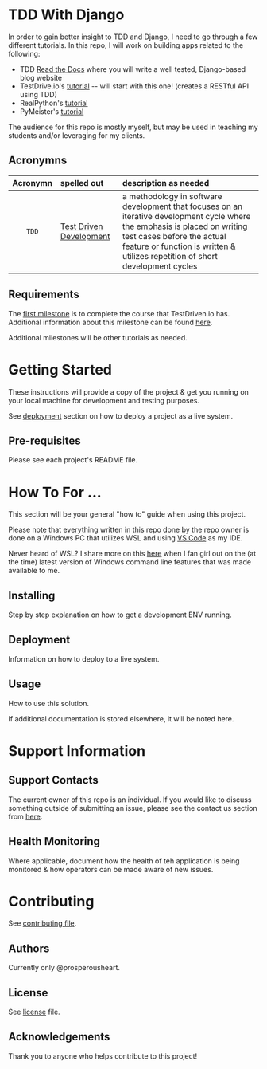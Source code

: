 # TDD With Django

In order to gain better insight to TDD and Django, I need to go through a few different tutorials. In this repo, I will work on building apps related to the following:
- TDD [Read the Docs](https://test-driven-django-development.readthedocs.io/en/latest/) where you will write a well tested, Django-based blog website
- TestDrive.io's [tutorial](https://testdriven.io/courses/tdd-django/getting-started/) -- will start with this one! (creates a RESTful API using TDD)
- RealPython's [tutorial](https://realpython.com/django-1-6-test-driven-development/)
- PyMeister's [tutorial](https://dev.to/pymeister/test-driven-development-with-django-32n8)

The audience for this repo is mostly myself, but may be used in teaching my students and/or leveraging for my clients.

## Acronymns

| Acronymn | spelled out | description as needed |
| :---: | :--- | :--- |
| `TDD` | [Test Driven Development](https://testdriven.io/test-driven-development/) | a methodology in software development that focuses on an iterative development cycle where the emphasis is placed on writing test cases before the actual feature or function is written & utilizes repetition of short development cycles |

## Requirements

The [first milestone](https://github.com/ProsperousHeart/tdd-django/milestone/1) is to complete the course that TestDriven.io has. Additional information about this milestone can be found [here](TestDrivenIO/README.md).

Additional milestones will be other tutorials as needed.

# Getting Started

These instructions will provide a copy of the project & get you running on your local machine for development and testing purposes.

See [deployment](#deployment) section on how to deploy a project as a live system.

## Pre-requisites

Please see each project's README file.

# How To For ...

This section will be your general "how to" guide when using this project.

Please note that everything written in this repo done by the repo owner is done on a Windows PC that utilizes WSL and using [VS Code](https://code.visualstudio.com/) as my IDE.

Never heard of WSL? I share more on this [here](https://prosperousheart.com/windows-terminal/) when I fan girl out on the (at the time) latest version of Windows command line features that was made available to me.

## Installing

Step by step explanation on how to get a development ENV running.

## Deployment

Information on how to deploy to a live system.

## Usage

How to use this solution.

If additional documentation is stored elsewhere, it will be noted here.


# Support Information

## Support Contacts

The current owner of this repo is an individual. If you would like to discuss something outside of submitting an issue, please see the contact us section from [here](https://resume.prosperousheart.com/).

## Health Monitoring

Where applicable, document how the health of teh application is being monitored & how operators can be made aware of new issues.

# Contributing

See [contributing file](contributing.md).

## Authors

Currently only @prosperousheart.

## License

See [license](license.md) file.

## Acknowledgements

Thank you to anyone who helps contribute to this project!
